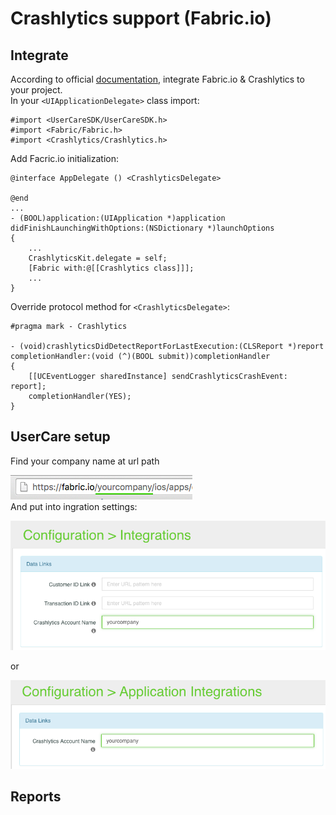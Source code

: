 # Crashlytics support (Fabric.io)
## Integrate

According to official [documentation](https://docs.fabric.io/apple/crashlytics/installation.html), integrate Fabric.io & Crashlytics to your project.   
In your `<UIApplicationDelegate>` class import:  

	#import <UserCareSDK/UserCareSDK.h>
	#import <Fabric/Fabric.h>
	#import <Crashlytics/Crashlytics.h>	

Add Facric.io initialization:  
	
	@interface AppDelegate () <CrashlyticsDelegate>

	@end
	...
	- (BOOL)application:(UIApplication *)application didFinishLaunchingWithOptions:(NSDictionary *)launchOptions
	{
		...  
	    CrashlyticsKit.delegate = self;
	    [Fabric with:@[[Crashlytics class]]];
		...
	}
	
Override protocol method for `<CrashlyticsDelegate>`:

	#pragma mark - Crashlytics

	- (void)crashlyticsDidDetectReportForLastExecution:(CLSReport *)report completionHandler:(void (^)(BOOL submit))completionHandler
	{
		[[UCEventLogger sharedInstance] sendCrashlyticsCrashEvent: report];
		completionHandler(YES);
	}
## UserCare setup

Find your company name at url path
  
![Company name](images/crashlytics_img_1.png)  
And put into ingration settings:

![Global settings](images/crashlytics_img_2.png)  

or

![Application settings](images/crashlytics_img_3.png) 

## Reports